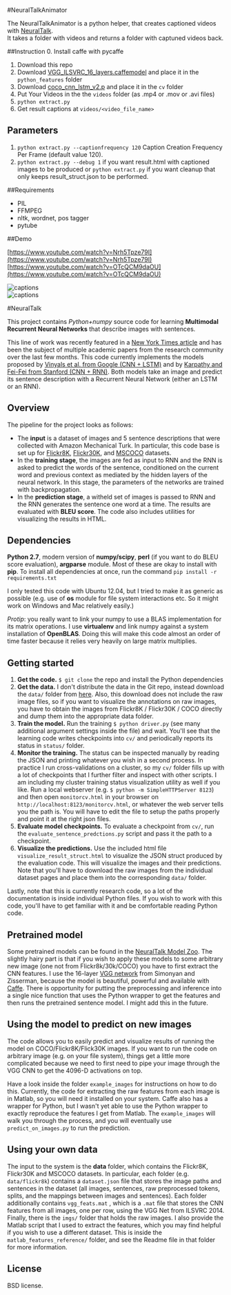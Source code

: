 #NeuralTalkAnimator

The NeuralTalkAnimator is a python helper, that creates captioned videos with [NeuralTalk](https://github.com/karpathy/neuraltalk).   
It takes a folder with videos and returns a folder with captuned videos back.   

##Instruction
0. Install caffe with pycaffe
1. Download this repo  
2. Download [VGG_ILSVRC_16_layers.caffemodel](http://www.robots.ox.ac.uk/~vgg/software/very_deep/caffe/VGG_ILSVRC_16_layers.caffemodel) and place it in the `python_features` folder  
3. Download [coco_cnn_lstm_v2.p](https://cs.stanford.edu/people/karpathy/neuraltalk/coco_cnn_lstm_v2.zip) and place it in the `cv` folder  
4. Put Your Videos in the the `videos` folder (as .mp4 or .mov or .avi files)
5. `python extract.py`
6. Get result captions at `videos/<video_file_name>`

## Parameters

1. `python extract.py --captionfrequency 120` Caption Creation Frequency Per Frame (default value 120).
2. `python extract.py --debug 1` if you want result.html with captioned images to be produced or `python extract.py` if you want cleanup that only keeps result_struct.json to be performed.

##Requirements
- PIL   
- FFMPEG
- nltk, wordnet, pos tagger
- pytube

##Demo

[https://www.youtube.com/watch?v=Nrh5Tpze79I](https://www.youtube.com/watch?v=Nrh5Tpze79I)   
[https://www.youtube.com/watch?v=OTcQCM9daOU](https://www.youtube.com/watch?v=OTcQCM9daOU)

![captions](https://i.imgur.com/3FJHDvm.jpg)  
![captions](https://i.imgur.com/FH4aTUt.jpg)  


#NeuralTalk

This project contains *Python+numpy* source code for learning **Multimodal Recurrent Neural Networks** that describe images with sentences.

This line of work was recently featured in a [New York Times article](http://www.nytimes.com/2014/11/18/science/researchers-announce-breakthrough-in-content-recognition-software.html) and has been the subject of multiple academic papers from the research community over the last few months. This code currently implements the models proposed by [Vinyals et al. from Google (CNN + LSTM)](http://arxiv.org/abs/1411.4555) and by [Karpathy and Fei-Fei from Stanford (CNN + RNN)](http://cs.stanford.edu/people/karpathy/deepimagesent/). Both models take an image and predict its sentence description with a Recurrent Neural Network (either an LSTM or an RNN).

## Overview
The pipeline for the project looks as follows:

- The **input** is a dataset of images and 5 sentence descriptions that were collected with Amazon Mechanical Turk. In particular, this code base is set up for [Flickr8K](http://nlp.cs.illinois.edu/HockenmaierGroup/Framing_Image_Description/KCCA.html), [Flickr30K](http://shannon.cs.illinois.edu/DenotationGraph/), and [MSCOCO](http://mscoco.org/) datasets. 
- In the **training stage**, the images are fed as input to RNN and the RNN is asked to predict the words of the sentence, conditioned on the current word and previous context as mediated by the hidden layers of the neural network. In this stage, the parameters of the networks are trained with backpropagation.
- In the **prediction stage**, a witheld set of images is passed to RNN and the RNN generates the sentence one word at a time. The results are evaluated with **BLEU score**. The code also includes utilities for visualizing the results in HTML.

## Dependencies
**Python 2.7**, modern version of **numpy/scipy**, **perl** (if you want to do BLEU score evaluation), **argparse** module. Most of these are okay to install with **pip**. To install all dependencies at once, run the command `pip install -r requirements.txt`

I only tested this code with Ubuntu 12.04, but I tried to make it as generic as possible (e.g. use of **os** module for file system interactions etc. So it might work on Windows and Mac relatively easily.)

*Protip*: you really want to link your numpy to use a BLAS implementation for its matrix operations. I use **virtualenv** and link numpy against a system installation of **OpenBLAS**. Doing this will make this code almost an order of time faster because it relies very heavily on large matrix multiplies.

## Getting started

1. **Get the code.** `$ git clone` the repo and install the Python dependencies
2. **Get the data.** I don't distribute the data in the Git repo, instead download the `data/` folder from [here](http://cs.stanford.edu/people/karpathy/deepimagesent/). Also, this download does not include the raw image files, so if you want to visualize the annotations on raw images, you have to obtain the images from Flickr8K / Flickr30K / COCO directly and dump them into the appropriate data folder.
3. **Train the model.** Run the training `$ python driver.py` (see many additional argument settings inside the file) and wait. You'll see that the learning code writes checkpoints into `cv/` and periodically reports its status in `status/` folder. 
4. **Monitor the training.** The status can be inspected manually by reading the JSON and printing whatever you wish in a second process. In practice I run cross-validations on a cluster, so my `cv/` folder fills up with a lot of checkpoints that I further filter and inspect with other scripts. I am including my cluster training status visualization utility as well if you like. Run a local webserver (e.g. `$ python -m SimpleHTTPServer 8123`) and then open `monitorcv.html` in your browser on `http://localhost:8123/monitorcv.html`, or whatever the web server tells you the path is. You will have to edit the file to setup the paths properly and point it at the right json files.
5. **Evaluate model checkpoints.** To evaluate a checkpoint from `cv/`, run the `evaluate_sentence_predctions.py` script and pass it the path to a checkpoint.
6. **Visualize the predictions.** Use the included html file `visualize_result_struct.html` to visualize the JSON struct produced by the evaluation code. This will visualize the images and their predictions. Note that you'll have to download the raw images from the individual dataset pages and place them into the corresponding `data/` folder.

Lastly, note that this is currently research code, so a lot of the documentation is inside individual Python files. If you wish to work with this code, you'll have to get familiar with it and be comfortable reading Python code.

## Pretrained model

Some pretrained models can be found in the [NeuralTalk Model Zoo](http://cs.stanford.edu/people/karpathy/neuraltalk/). The slightly hairy part is that if you wish to apply these models to some arbitrary new image (one not from Flickr8k/30k/COCO) you have to first extract the CNN features. I use the 16-layer [VGG network](http://www.robots.ox.ac.uk/~vgg/research/very_deep/) from Simonyan and Zisserman, because the model is beautiful, powerful and available with [Caffe](http://caffe.berkeleyvision.org/). There is opportunity for putting the preprocessing and inference into a single nice function that uses the Python wrapper to get the features and then runs the pretrained sentence model. I might add this in the future.

## Using the model to predict on new images

The code allows you to easily predict and visualize results of running the model on COCO/Flickr8K/Flick30K images. If you want to run the code on arbitrary image (e.g. on your file system), things get a little more complicated because we need to first need to pipe your image through the VGG CNN to get the 4096-D activations on top. 

Have a look inside the folder `example_images` for instructions on how to do this. Currently, the code for extracting the raw features from each image is in Matlab, so you will need it installed on your system. Caffe also has a wrapper for Python, but I wasn't yet able to use the Python wrapper to exactly reproduce the features I get from Matlab. The `example_images` will walk you through the process, and you will eventually use `predict_on_images.py` to run the prediction.

## Using your own data

The input to the system is the **data** folder, which contains the Flickr8K, Flickr30K and MSCOCO datasets. In particular, each folder (e.g. `data/flickr8k`) contains a `dataset.json` file that stores the image paths and sentences in the dataset (all images, sentences, raw preprocessed tokens, splits, and the mappings between images and sentences). Each folder additionally contains `vgg_feats.mat` , which is a `.mat` file that stores the CNN features from all images, one per row, using the VGG Net from ILSVRC 2014. Finally, there is the `imgs/` folder that holds the raw images. I also provide the Matlab script that I used to extract the features, which you may find helpful if you wish to use a different dataset. This is inside the `matlab_features_reference/` folder, and see the Readme file in that folder for more information.

## License
BSD license.
